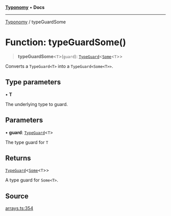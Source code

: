 [**Typonomy**](../README.md) • **Docs**

***

[Typonomy](../globals.md) / typeGuardSome

# Function: typeGuardSome()

> **typeGuardSome**\<`T`\>(`guard`): [`TypeGuard`](../type-aliases/TypeGuard.md)\<[`Some`](../type-aliases/Some.md)\<`T`\>\>

Converts a `TypeGuard<T>` into a `TypeGuard<Some<T>>`.

## Type parameters

• **T**

The underlying type to guard.

## Parameters

• **guard**: [`TypeGuard`](../type-aliases/TypeGuard.md)\<`T`\>

The type guard for `T`

## Returns

[`TypeGuard`](../type-aliases/TypeGuard.md)\<[`Some`](../type-aliases/Some.md)\<`T`\>\>

A type guard for `Some<T>`.

## Source

[arrays.ts:354](https://github.com/softcraft-development/typonomy/blob/30acaf0c9fc726297ecfec68c62e8d1edc67bc52/src/arrays.ts#L354)
